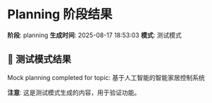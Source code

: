 # Planning 阶段结果

**阶段**: planning
**生成时间**: 2025-08-17 18:53:03
**模式**: 测试模式

## 📝 测试模式结果

Mock planning completed for topic: 基于人工智能的智能家居控制系统

**注意**: 这是测试模式生成的内容，用于验证功能。